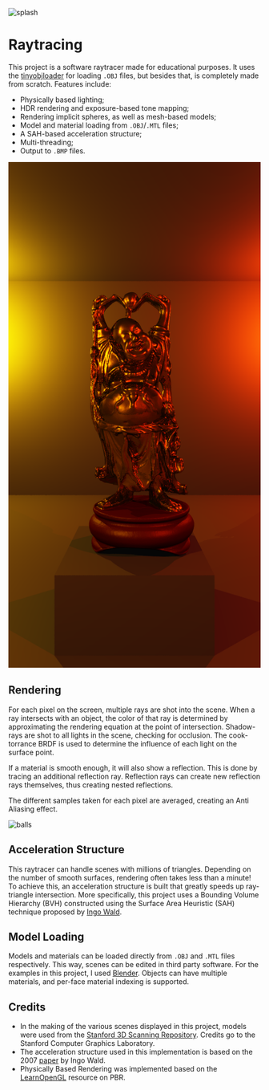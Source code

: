 ![splash](images/dragon.bmp)

# Raytracing

This project is a software raytracer made for educational purposes. It uses the [tinyobjloader](https://github.com/tinyobjloader/tinyobjloader) for loading `.OBJ` files, but besides that, is completely made from scratch. Features include:
- Physically based lighting;
- HDR rendering and exposure-based tone mapping;  
- Rendering implicit spheres, as well as mesh-based models;
- Model and material loading from `.OBJ`/`.MTL` files;
- A SAH-based acceleration structure;
- Multi-threading;
- Output to `.BMP` files.

![buddha](images/buddha.bmp)

## Rendering
For each pixel on the screen, multiple rays are shot into the scene. When a ray intersects with an object, the color of that ray is determined by approximating the rendering equation at the point of intersection. Shadow-rays are shot to all lights in the scene, checking for occlusion. The cook-torrance BRDF is used to determine the influence of each light on the surface point.

If a material is smooth enough, it will also show a reflection. This is done by tracing an additional reflection ray. Reflection rays can create new reflection rays themselves, thus creating nested reflections.

The different samples taken for each pixel are averaged, creating an Anti Aliasing effect.

![balls](images/balls.bmp)

## Acceleration Structure
This raytracer can handle scenes with millions of triangles. Depending on the number of smooth surfaces, rendering often takes less than a minute! To achieve this, an acceleration structure is built that greatly speeds up ray-triangle intersection. More specifically, this project uses a Bounding Volume Hierarchy (BVH) constructed using the Surface Area Heuristic (SAH) technique proposed by [Ingo Wald](https://doi.org/10.1109/RT.2007.4342588).

## Model Loading
Models and materials can be loaded directly from `.OBJ` and `.MTL` files respectively. This way, scenes can be edited in third party software. For the examples in this project, I used [Blender](https://www.blender.org/). Objects can have multiple materials, and per-face material indexing is supported.

## Credits
- In the making of the various scenes displayed in this project, models were used from the [Stanford 3D Scanning Repository](http://graphics.stanford.edu/data/3Dscanrep/). Credits go to the Stanford Computer Graphics Laboratory.
- The acceleration structure used in this implementation is based on the 2007 [paper](https://doi.org/10.1109/RT.2007.4342588) by Ingo Wald.
- Physically Based Rendering was implemented based on the [LearnOpenGL](https://learnopengl.com/PBR/Theory) resource on PBR. 